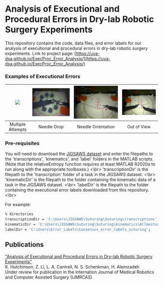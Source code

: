 # Analysis of Executional and Procedural Errors in Dry-lab Robotic Surgery Experiments

This repository contains the code, data files, and error labels for our analysis of executional and procedural errors in dry-lab robotic surgery experiments.
Link to project page: [https://uva-dsa.github.io/ExecProc_Error_Analysis/](https://uva-dsa.github.io/ExecProc_Error_Analysis/)

### Examples of Executional Errors
|<img src="https://github.com/UVA-DSA/ExecProc_Error_Analysis/blob/main/Executional_Error_Example_Clips/multipleattempts_S_G3_D001_1150_1561.gif" width="500px"> | <img src="https://github.com/UVA-DSA/ExecProc_Error_Analysis/blob/main/Executional_Error_Example_Clips/needledrop_NP_G1_D001_428_606.gif" width="500px"> | <img src="https://github.com/UVA-DSA/ExecProc_Error_Analysis/blob/main/Executional_Error_Example_Clips/needleorientation_S_G4_G005_611_726.gif" width="500px"> | <img src="https://github.com/UVA-DSA/ExecProc_Error_Analysis/blob/main/Executional_Error_Example_Clips/outofview_S_G6_I004_1866_2027.gif" width="500px"> |
|:--:|:--:|:--:|:--:|
| Multiple Attempts | Needle Drop | Needle Orientation | Out of View |


### Pre-requisites
You will need to download the [JIGSAWS dataset](https://cirl.lcsr.jhu.edu/research/hmm/datasets/jigsaws_release/) and enter the filepaths to the 'transcriptions', 'kinematics', and 'label' folders in the MATLAB scripts. (Note that the relativeEntropy function requires at least MATLAB R2020a to run along with the appropriate toolboxes.) <\br>
'transcriptionDir' is the filepath to the 'transcription' folder of a task in the JIGSAWS dataset. <\br>
'kinematicDir' is the filepath to the folder containing the kinematic data of a task in the JIGSAWS dataset. <\br>
'labelDir' is the filepath to the folder containing the executional error labels downloaded from this repository. <\br>

For example: 
```sh
% directories
transcriptionDir = 'C:\Users\JIGSAWS\Suturing\Suturing\transcriptions';
kinematicDir = 'C:\Users\JIGSAWS\Suturing\Suturing\kinematics\AllGestures';
labelDir = 'C:\Users\Error_Labels\Consensus_error_labels_suturing';
```

## Publications
["Analysis of Executional and Procedural Errors in Dry-lab Robotic Surgery Experiments"](https://arxiv.org/abs/2106.11962) </br> 
K. Hutchinson, Z. Li, L. A. Cantrell, N. S. Schenkman, H. Alemzadeh </br>
Under review for publication in the Internation Journal of Medical Robotics and Computer Assisted Surgery (IJMRCAS)
